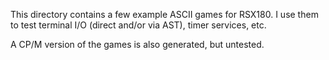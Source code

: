 This directory contains a few example ASCII games for RSX180. I use them
to test terminal I/O (direct and/or via AST), timer services, etc.

A CP/M version of the games is also generated, but untested.

